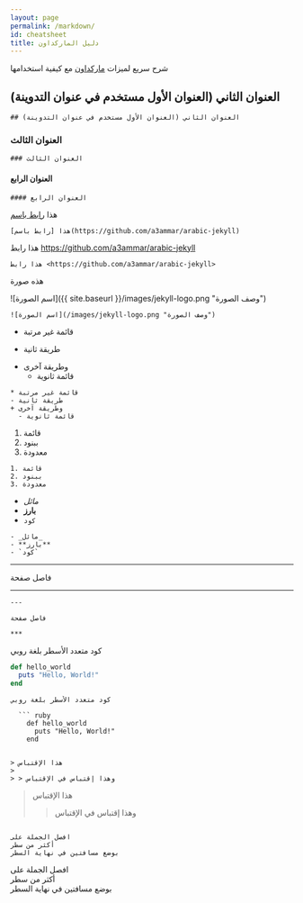 ```yaml
---
layout: page
permalink: /markdown/
id: cheatsheet
title: دليل الماركداون
---
```


شرح سريع لميزات [ماركداون](https://ar.wikipedia.org/wiki/%D9%85%D8%A7%D8%B1%D9%83%D8%AF%D8%A7%D9%88%D9%86_(%D9%84%D8%BA%D8%A9_%D8%AD%D8%A7%D8%B3%D9%88%D8%A8)) مع كيفية استخدامها

## العنوان الثاني (العنوان الأول مستخدم في عنوان التدوينة)

`## العنوان الثاني (العنوان الأول مستخدم في عنوان التدوينة)`

### العنوان الثالث

`### العنوان الثالث`

#### العنوان الرابع

`#### العنوان الرابع`


هذا [رابط باسم](https://github.com/a3ammar/arabic-jekyll)

`هذا [رابط باسم](https://github.com/a3ammar/arabic-jekyll)`

هذا رابط <https://github.com/a3ammar/arabic-jekyll>

`هذا رابط <https://github.com/a3ammar/arabic-jekyll>`

هذه صورة

![اسم الصورة]({{ site.baseurl }}/images/jekyll-logo.png "وصف الصورة")

`![اسم الصورة](/images/jekyll-logo.png "وصف الصورة")`

* قائمة غير مرتبة
- طريقة ثانية
+ وطريقة آخرى
  - قائمة ثانوية

```
* قائمة غير مرتبة
- طريقة ثانية
+ وطريقة آخرى
  - قائمة ثانوية
```

1. قائمة
2. ببنود
3. معدودة

```
1. قائمة
2. ببنود
3. معدودة
```

- _مائل_
- **بارز**
- `كود`

```
- _مائل_
- **بارز**
- `كود`
```

---

فاصل صفحة

***

```
---

فاصل صفحة

***
```

كود متعدد الأسطر بلغة روبي

``` ruby
def hello_world
  puts "Hello, World!"
end
```

```
كود متعدد الأسطر بلغة روبي

  ``` ruby
    def hello_world
      puts "Hello, World!"
    end
  ```

```

> هذا الإقتباس
>
> > وهذا إقتباس في الإقتباس

```
> هذا الإقتباس
>
> > وهذا إقتباس في الإقتباس
```

افصل الجملة على  
أكثر من سطر  
بوضع مسافتين في نهاية السطر

```
افصل الجملة على  
أكثر من سطر  
بوضع مسافتين في نهاية السطر
```
